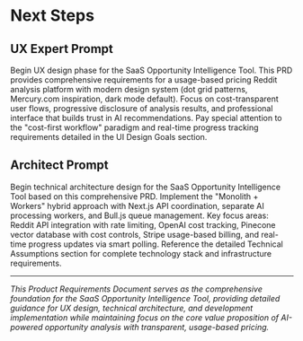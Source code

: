 # Next Steps

## UX Expert Prompt

Begin UX design phase for the SaaS Opportunity Intelligence Tool. This PRD provides comprehensive requirements for a usage-based pricing Reddit analysis platform with modern design system (dot grid patterns, Mercury.com inspiration, dark mode default). Focus on cost-transparent user flows, progressive disclosure of analysis results, and professional interface that builds trust in AI recommendations. Pay special attention to the "cost-first workflow" paradigm and real-time progress tracking requirements detailed in the UI Design Goals section.

## Architect Prompt  

Begin technical architecture design for the SaaS Opportunity Intelligence Tool based on this comprehensive PRD. Implement the "Monolith + Workers" hybrid approach with Next.js API coordination, separate AI processing workers, and Bull.js queue management. Key focus areas: Reddit API integration with rate limiting, OpenAI cost tracking, Pinecone vector database with cost controls, Stripe usage-based billing, and real-time progress updates via smart polling. Reference the detailed Technical Assumptions section for complete technology stack and infrastructure requirements.

---

*This Product Requirements Document serves as the comprehensive foundation for the SaaS Opportunity Intelligence Tool, providing detailed guidance for UX design, technical architecture, and development implementation while maintaining focus on the core value proposition of AI-powered opportunity analysis with transparent, usage-based pricing.*

